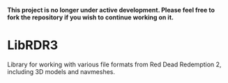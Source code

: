 **This project is no longer under active development. Please feel free to fork the repository if you wish to continue working on it.**

# LibRDR3
Library for working with various file formats from Red Dead Redemption 2, including 3D models and navmeshes.
